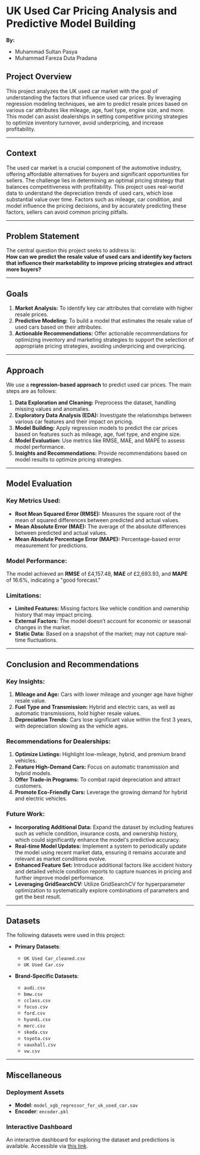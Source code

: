 # **UK Used Car Pricing Analysis and Predictive Model Building**

**By:**
- Muhammad Sultan Pasya
- Muhammad Fareza Duta Pradana

## **Project Overview**

This project analyzes the UK used car market with the goal of understanding the factors that influence used car prices. By leveraging regression modeling techniques, we aim to predict resale prices based on various car attributes like mileage, age, fuel type, engine size, and more. This model can assist dealerships in setting competitive pricing strategies to optimize inventory turnover, avoid underpricing, and increase profitability.

---

## **Context**

The used car market is a crucial component of the automotive industry, offering affordable alternatives for buyers and significant opportunities for sellers. The challenge lies in determining an optimal pricing strategy that balances competitiveness with profitability. This project uses real-world data to understand the depreciation trends of used cars, which lose substantial value over time. Factors such as mileage, car condition, and model influence the pricing decisions, and by accurately predicting these factors, sellers can avoid common pricing pitfalls.

---

## **Problem Statement**

The central question this project seeks to address is:  
**How can we predict the resale value of used cars and identify key factors that influence their marketability to improve pricing strategies and attract more buyers?**

---

## **Goals**

1. **Market Analysis:** To identify key car attributes that correlate with higher resale prices.
2. **Predictive Modeling:** To build a model that estimates the resale value of used cars based on their attributes.
3. **Actionable Recommendations:** Offer actionable recommendations for optimizing inventory and marketing strategies to support the selection of appropriate pricing strategies, avoiding underpricing and overpricing.

---

## **Approach**

We use a **regression-based approach** to predict used car prices. The main steps are as follows:

1. **Data Exploration and Cleaning:** Preprocess the dataset, handling missing values and anomalies.
2. **Exploratory Data Analysis (EDA):** Investigate the relationships between various car features and their impact on pricing.
3. **Model Building:** Apply regression models to predict the car prices based on features such as mileage, age, fuel type, and engine size.
4. **Model Evaluation:** Use metrics like RMSE, MAE, and MAPE to assess model performance.
5. **Insights and Recommendations:** Provide recommendations based on model results to optimize pricing strategies.

---

## **Model Evaluation**

### **Key Metrics Used:**
- **Root Mean Squared Error (RMSE):** Measures the square root of the mean of squared differences between predicted and actual values.
- **Mean Absolute Error (MAE):** The average of the absolute differences between predicted and actual values.
- **Mean Absolute Percentage Error (MAPE):** Percentage-based error measurement for predictions.

### **Model Performance:**
The model achieved an **RMSE** of £4,157.48, **MAE** of £2,693.93, and **MAPE** of 16.6%, indicating a "good forecast."

### **Limitations:**
- **Limited Features:** Missing factors like vehicle condition and ownership history that may impact pricing.
- **External Factors:** The model doesn’t account for economic or seasonal changes in the market.
- **Static Data:** Based on a snapshot of the market; may not capture real-time fluctuations.

---

## **Conclusion and Recommendations**

### **Key Insights:**
1. **Mileage and Age:** Cars with lower mileage and younger age have higher resale value.
2. **Fuel Type and Transmission:** Hybrid and electric cars, as well as automatic transmissions, hold higher resale values.
3. **Depreciation Trends:** Cars lose significant value within the first 3 years, with depreciation slowing as the vehicle ages.

### **Recommendations for Dealerships:**
1. **Optimize Listings:** Highlight low-mileage, hybrid, and premium brand vehicles.
2. **Feature High-Demand Cars:** Focus on automatic transmission and hybrid models.
3. **Offer Trade-in Programs:** To combat rapid depreciation and attract customers.
4. **Promote Eco-Friendly Cars:** Leverage the growing demand for hybrid and electric vehicles.

### **Future Work:**
- **Incorporating Additional Data:** Expand the dataset by including features such as vehicle condition, insurance costs, and ownership history, which could significantly enhance the model's predictive accuracy.  
- **Real-time Model Updates:** Implement a system to periodically update the model using recent market data, ensuring it remains accurate and relevant as market conditions evolve.  
- **Enhanced Feature Set:** Introduce additional factors like accident history and detailed vehicle condition reports to capture nuances in pricing and further improve model performance.  
- **Leveraging GridSearchCV:** Utilize GridSearchCV for hyperparameter optimization to systematically explore combinations of parameters and get the best result.

---

## **Datasets**
The following datasets were used in this project:  

- **Primary Datasets**:  
  - `UK Used Car_cleaned.csv`  
  - `UK Used Car.csv`  

- **Brand-Specific Datasets**:  
  - `audi.csv`  
  - `bmw.csv`  
  - `cclass.csv`  
  - `focus.csv`  
  - `ford.csv`  
  - `hyundi.csv`  
  - `merc.csv`  
  - `skoda.csv`  
  - `toyota.csv`  
  - `vauxhall.csv`  
  - `vw.csv`  

---

## **Miscellaneous**

### **Deployment Assets**
- **Model**: `model_xgb_regressor_for_uk_used_car.sav`  
- **Encoder**: `encoder.pkl` 

### **Interactive Dashboard**
An interactive dashboard for exploring the dataset and predictions is available. Accessible via [this link](https://public.tableau.com/app/profile/sultan.pasya/viz/UKUsedCarDashboard/Home).
